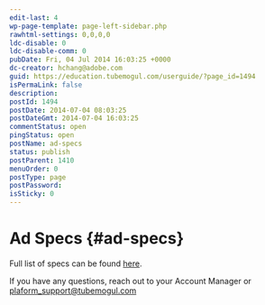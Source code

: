 ```yaml
---
edit-last: 4
wp-page-template: page-left-sidebar.php
rawhtml-settings: 0,0,0,0
ldc-disable: 0
ldc-disable-comm: 0
pubDate: Fri, 04 Jul 2014 16:03:25 +0000
dc-creator: hchang@adobe.com
guid: https://education.tubemogul.com/userguide/?page_id=1494
isPermaLink: false
description: 
postId: 1494
postDate: 2014-07-04 08:03:25
postDateGmt: 2014-07-04 16:03:25
commentStatus: open
pingStatus: open
postName: ad-specs
status: publish
postParent: 1410
menuOrder: 0
postType: page
postPassword: 
isSticky: 0
---
```


# Ad Specs {#ad-specs}

Full list of specs can be found [here](https://www.tubemogul.com/ad-specs/).

If you have any questions, reach out to your Account Manager or plaform_support@tubemogul.com 